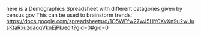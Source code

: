 here is a Demographics Spreadsheet with different catagories given by census.gov
This can be used to brainstorm trends: https://docs.google.com/spreadsheets/d/1O5WFfw27wJ5HY0XvXn9u2wUusKtaRxuzdaqqVknEjPk/edit?gid=0#gid=0
